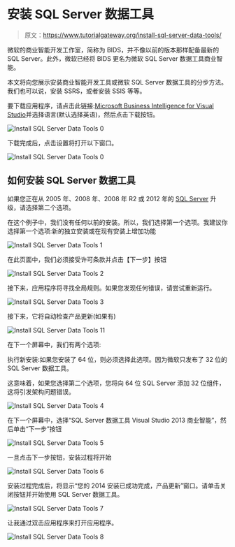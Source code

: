 # 安装 SQL Server 数据工具

> 原文：<https://www.tutorialgateway.org/install-sql-server-data-tools/>

微软的商业智能开发工作室，简称为 BIDS，并不像以前的版本那样配备最新的 SQL Server。此外，微软已经将 BIDS 更名为微软 SQL Server 数据工具商业智能。

本文将向您展示安装商业智能开发工具或微软 SQL Server 数据工具的分步方法。我们也可以说，安装 SSRS，或者安装 SSIS 等等。

要下载应用程序，请点击此链接:[Microsoft Business Intelligence for Visual Studio](https://www.microsoft.com/en-us/download/details.aspx?id=42313)并选择语言(默认选择英语)，然后点击下载按钮。

![Install SQL Server Data Tools 0](img/e6b038e90f7f9d7f61e29e03df59c27f.png)

下载完成后，点击设置将打开以下窗口。

![Install SQL Server Data Tools 0](img/6cc4601cf8061cea7931d50d362f9308.png)

## 如何安装 SQL Server 数据工具

如果您正在从 2005 年、2008 年、2008 年 R2 或 2012 年的 [SQL Server](https://www.tutorialgateway.org/sql/) 升级，请选择第二个选项。

在这个例子中，我们没有任何以前的安装。所以，我们选择第一个选项。我建议你选择第一个选项:新的独立安装或在现有安装上增加功能

![Install SQL Server Data Tools 1](img/70dca46dc91f6739c7bf9d997f2c1676.png)

在此页面中，我们必须接受许可条款并点击【下一步】按钮

![Install SQL Server Data Tools 2](img/d424b659293858746c6df3209ad16dbb.png)

接下来，应用程序将寻找全局规则。如果您发现任何错误，请尝试重新运行。

![Install SQL Server Data Tools 3](img/4895b8ddd6c274c3af41f829244d268f.png)

接下来，它将自动检查产品更新(如果有)

![Install SQL Server Data Tools 11](img/aa420f916d58887d93acf52d33292e8c.png)

在下一个屏幕中，我们有两个选项:

执行新安装:如果您安装了 64 位，则必须选择此选项。因为微软只发布了 32 位的 SQL Server 数据工具。

这意味着，如果您选择第二个选项，您将向 64 位 SQL Server 添加 32 位组件，这将引发架构问题错误。

![Install SQL Server Data Tools 4](img/25804f46be1b6bd34aa1ed47f9a7b1af.png)

在下一个屏幕中，选择“SQL Server 数据工具 Visual Studio 2013 商业智能”，然后单击“下一步”按钮

![Install SQL Server Data Tools 5](img/43bed479f789bd509af076c1c6bf8ecd.png)

一旦点击下一步按钮，安装过程将开始

![Install SQL Server Data Tools 6](img/7a265a55107f16b03722c0d5d479ba1d.png)

安装过程完成后，将显示“您的 2014 安装已成功完成，产品更新”窗口。请单击关闭按钮并开始使用 SQL Server 数据工具。

![Install SQL Server Data Tools 7](img/4ea5c0733fcc6b057b7f59f94178e0ce.png)

让我通过双击应用程序来打开应用程序。

![Install SQL Server Data Tools 8](img/79725d342af77e915428a742ce6c9f12.png)